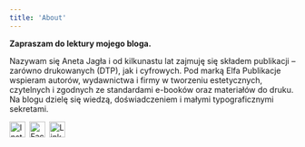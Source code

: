 ```yaml
---
title: 'About'
---
```


<!--
This content will be displayed at the top of the index page.
You can leave this empty if you don’t want to show any content.
-->

<!--
<p>
  <img src="/images/elfa-logo.png"
       alt="Elfa Publikacje"
       style="display:block;margin:0.5rem auto 1.25rem;max-width:180px;height:auto;">
</p>
-->
<p></p>

**Zapraszam do lektury mojego bloga.**

Nazywam się Aneta Jagła i od kilkunastu lat zajmuję się składem publikacji – zarówno drukowanych (DTP), jak i cyfrowych. Pod marką Elfa Publikacje wspieram autorów, wydawnictwa i firmy w tworzeniu estetycznych, czytelnych i zgodnych ze standardami e-booków oraz materiałów do druku. Na blogu dzielę się wiedzą, doświadczeniem i małymi typograficznymi sekretami.

<p style="display: flex; gap: 0.5em;">
  <a href="https://www.instagram.com/elfapublikacje"  target="_blank" rel="noopener noreferrer">
    <img src="https://img.icons8.com/ios-filled/50/000000/instagram-new.png" alt="Instagram" style="width:2em; height:2em;">
  </a>
  <a href="https://www.facebook.com/profile.php?id=100089374577169"  target="_blank" rel="noopener noreferrer">
    <img src="https://img.icons8.com/ios-filled/50/000000/facebook.png" alt="Facebook" style="width:2em; height:2em;">
  </a>
  <a href="https://www.linkedin.com/in/anetajagla"  target="_blank" rel="noopener noreferrer">
    <img src="https://img.icons8.com/ios-filled/50/000000/linkedin.png" alt="LinkedIn" style="width:2em; height:2em;">
  </a>
</p>




<!--A static blog theme based on [Astro](https://astro.build), designed for clarity and focus.

With a deliberately minimal design, this layout ensures your content takes center stage. It's built for flexibility, offering customization options that honor its clean and elegant aesthetic.

Effortlessly share your thoughts in _a calm & dustless space._

Check posts for details and view source on [GitHub](https://github.com/the3ash/astro-chiri).-->
